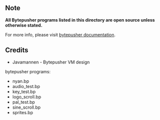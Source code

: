 ## Note

**All Bytepusher programs listed in this directory are open source unless otherwise stated.**

For more info, please visit [bytepusher documentation](https://esolangs.org/wiki/BytePusher).

## Credits

- Javamannen - Bytepusher VM design

bytepusher programs:

- nyan.bp
- audio_test.bp
- key_test.bp
- logo_scroll.bp
- pal_test.bp
- sine_scroll.bp
- sprites.bp